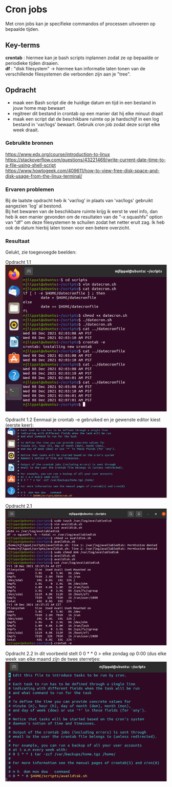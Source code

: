 # Cron jobs
Met cron jobs kan je specifieke commandos of processen uitvoeren op bepaalde tijden.

## Key-terms
**crontab** : hiermee kan je bash scripts inplannen zodat ze op bepaalde or periodieke tijden draaien.  
**df** : "disk filesystem" -> hiermee kan informatie laten tonen van de verschillende filesystemen die verbonden zijn aan je "tree".

## Opdracht
- maak een Bash script die de huidige datum en tijd in een bestand in jouw home map bewaart
- regitreer dit bestand in crontab op een manier dat hij elke minuut draait
- maak een script dat de beschikbare ruimte op je hardschijf in een log bestand in 'var/logs' bewaart. Gebruik cron job zodat deze script elke week draait.

### Gebruikte bronnen
https://www.edx.org/course/introduction-to-linux  
https://stackoverflow.com/questions/43221469/write-current-date-time-to-a-file-using-shell-script  
https://www.howtogeek.com/409611/how-to-view-free-disk-space-and-disk-usage-from-the-linux-terminal/  

### Ervaren problemen
Bij de laatste opdracht heb ik 'var/log' in plaats van 'var/logs' gebruikt aangezien 'log' al bestond.  
Bij het bewaren van de beschikbare ruimte krijg ik eerst te veel info, dan heb ik een manier gevonden om de resultaten van de "-x squashfs" option van "df" om deze filesystemen te schuilen zodat het netter eruit zag. Ik heb ook de datum hierbij laten tonen voor een betere overzicht.


### Resultaat
Gelukt, zie toegevoegde beelden:

Opdracht 1.1  
![datecronscript](../00_includes/lnx-11op1.1.png)

Opdracht 1.2 Eenmaal je crontab -e gebruiked en je gewenste editor kiest (eerste keer):  
![cronjab](../00_includes/lnx-11op1.2.png)

Opdracht 2.1  
![availabledisk](../00_includes/lnx-11op2.1v2.png)

Opdracht 2.2  In dit voorbeeld stelt 0 0 * * 0 > elke zondag op 0:00 (dus elke week van elke maand zijn de twee sterretjes:  
![crontabavaildisk](../00_includes/lnx-11op2.2.png)
